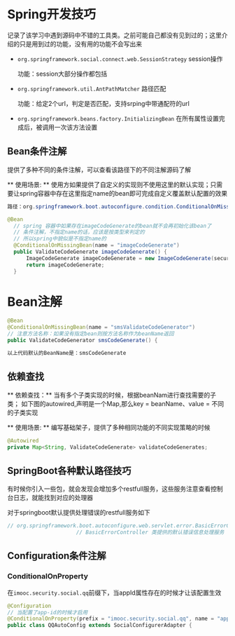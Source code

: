 # Spring开发技巧
记录了该学习中遇到源码中不错的工具类。之前可能自己都没有见到过的；这里介绍的只是用到过的功能，没有用的功能不会写出来

* `org.springframework.social.connect.web.SessionStrategy`  session操作

  功能：session大部分操作都包括
* `org.springframework.util.AntPathMatcher` 路径匹配

  功能：给定2个url，判定是否匹配，支持srping中带通配符的url
* `org.springframework.beans.factory.InitializingBean`  在所有属性设置完成后，被调用一次该方法设置

## Bean条件注解
提供了多种不同的条件注解，可以查看该路径下的不同注解源码了解

** 使用场景: ** 使用方如果提供了自定义的实现则不使用这里的默认实现；只需要让spring容器中存在这里指定name的bean即可完成自定义覆盖默认配置的效果
  ```java
  路径：org.springframework.boot.autoconfigure.condition.ConditionalOnMissingBean

  @Bean
    // spring 容器中如果存在imageCodeGenerate的bean就不会再初始化该bean了
    // 条件注解，不指定name的话，应该是按类型来判定的
    // 所以spring中貌似是不指定name的
    @ConditionalOnMissingBean(name = "imageCodeGenerate")
    public ValidateCodeGenerate imageCodeGenerate() {
        ImageCodeGenerate imageCodeGenerate = new ImageCodeGenerate(securityProperties.getCode().getImage());
        return imageCodeGenerate;
    }
  ```
# Bean注解
```java
@Bean
@ConditionalOnMissingBean(name = "smsValidateCodeGenerator")
// 注意方法名称：如果没有指定bean则按方法名称作为beanName返回
public ValidateCodeGenerator smsCodeGenerate() {

以上代码默认的BeanName是：smsCodeGenerate
```

## 依赖查找
** 依赖查找：** 当有多个子类实现的时候，根据beanNam进行查找需要的子类；
如下图的autowired,声明是一个Map,那么key = beanName、value = 不同的子类实现

** 使用场景: ** 编写基础架子，提供了多种相同功能的不同实现策略的时候
```java
@Autowired
private Map<String, ValidateCodeGenerate> validateCodeGenerates;
```

## SpringBoot各种默认路径技巧
有时候你引入一些包，就会发现会增加多个restfull服务，这些服务注意查看控制台日志，就能找到对应的处理器

对于springboot默认提供处理错误的restfull服务如下
```java
// org.springframework.boot.autoconfigure.web.servlet.error.BasicErrorController
                      // BasicErrorController 类提供的默认错误信息处理服务
```

## Configuration条件注解

### ConditionalOnProperty
在`imooc.security.social.qq`前缀下，当appId属性存在的时候才让该配置生效
```java
@Configuration
// 当配置了app-id的时候才启用
@ConditionalOnProperty(prefix = "imooc.security.social.qq", name = "app-id")
public class QQAutoConfig extends SocialConfigurerAdapter {
```
